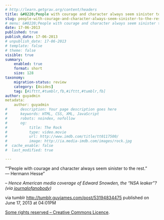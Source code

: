 ```yaml
---
# http://learn.getgrav.org/content/headers
title: &#8220;People with courage and character always seem sinister to the rest.” ― Hermann Hesse&#8221;
slug: people-with-courage-and-character-always-seem-sinister-to-the-rest-%e2%80%95-hermann-hesse
# menu: &#8220;People with courage and character always seem sinister to the rest.” ― Hermann Hesse&#8221;
date: 17-06-2013
published: true
publish_date: 17-06-2013
# unpublish_date: 17-06-2013
# template: false
# theme: false
visible: true
summary:
    enabled: true
    format: short
    size: 128
taxonomy:
    migration-status: review
    category: [Asides]
    tag: [#ifttt,#tumblr,fb,#ifttt,#tumblr,fb]
author: guyadmin
metadata:
    author: guyadmin
#      description: Your page description goes here
#      keywords: HTML, CSS, XML, JavaScript
#      robots: noindex, nofollow
#      og:
#          title: The Rock
#          type: video.movie
#          url: http://www.imdb.com/title/tt0117500/
#          image: http://ia.media-imdb.com/images/rock.jpg
#  cache_enable: false
#  last_modified: true

---
```


““People with courage and character always seem sinister to the rest.”   
 ― Hermann Hesse”

 – *Hence American media coverage of Edward Snowden, the “NSA leaker”? (via [journalofanobody](http://journalofanobody.tumblr.com/))*

via tumblr http://tumblr.guyjames.com/post/53194834475 published on June 17, 2013 at 04:01PM

[Some rights reserved – Creative Commons Licence](https://creativecommons.org/licenses/by-nc/3.0/).